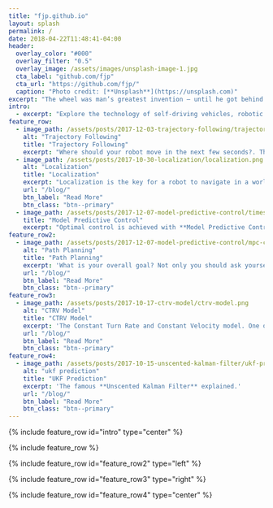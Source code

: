 ```yaml
---
title: "fjp.github.io"
layout: splash
permalink: /
date: 2018-04-22T11:48:41-04:00
header:
  overlay_color: "#000"
  overlay_filter: "0.5"
  overlay_image: /assets/images/unsplash-image-1.jpg
  cta_label: "github.com/fjp"
  cta_url: "https://github.com/fjp/"
  caption: "Photo credit: [**Unsplash**](https://unsplash.com)"
excerpt: "The wheel was man’s greatest invention – until he got behind it. (Bill Ireland)"
intro:
  - excerpt: "Explore the technology of self-driving vehicles, robotic projects, linux, ... and more."
feature_row:
  - image_path: /assets/posts/2017-12-03-trajectory-following/trajectory-following-overview.png
    alt: "Trajectory Following"
    title: "Trajectory Following"
    excerpt: "Where should your robot move in the next few seconds?. This important question and even more can be solved by **following trajectories**"
  - image_path: /assets/posts/2017-10-30-localization/localization.png
    alt: "Localization"
    title: "Localization"
    excerpt: "Localization is the key for a robot to navigate in a world. Learn here some localization techniques."
    url: "/blog/"
    btn_label: "Read More"
    btn_class: "btn--primary"
  - image_path: /assets/posts/2017-12-07-model-predictive-control/timesteps-horizonlength.png
    title: "Model Predictive Control"
    excerpt: "Optimal control is achieved with **Model Predictive Control**. Find out how it works and learn about its strengths and weaknesses."
feature_row2:
  - image_path: /assets/posts/2017-12-07-model-predictive-control/mpc-constraints.png
    alt: "Path Planning"
    title: "Path Planning"
    excerpt: 'What is your overall goal? Not only you should ask yourself this question sometimes. A robot requires an answer to this important question too, in order to know where it is going. To help him, read about **Path Planning** first.'
    url: "/blog/"
    btn_label: "Read More"
    btn_class: "btn--primary"
feature_row3:
  - image_path: /assets/posts/2017-10-17-ctrv-model/ctrv-model.png
    alt: "CTRV Model"
    title: "CTRV Model"
    excerpt: 'The Constant Turn Rate and Constant Velocity model. One of the kinematic vehicle models.'
    url: "/blog/"
    btn_label: "Read More"
    btn_class: "btn--primary"
feature_row4:
  - image_path: /assets/posts/2017-10-15-unscented-kalman-filter/ukf-prediction.png
    alt: "ukf prediction"
    title: "UKF Prediction"
    excerpt: 'The famous **Unscented Kalman Filter** explained.'
    url: "/blog/"
    btn_label: "Read More"
    btn_class: "btn--primary"
---
```


{% include feature_row id="intro" type="center" %}

{% include feature_row %}

{% include feature_row id="feature_row2" type="left" %}

{% include feature_row id="feature_row3" type="right" %}

{% include feature_row id="feature_row4" type="center" %}
